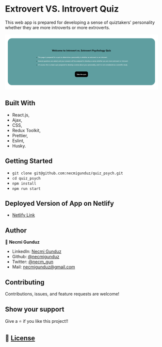 # Extrovert VS. Introvert Quiz

This web app is prepared for developing a sense of quiztakers' personality whether they are more introverts or more extroverts.

![screenshot](https://github.com/necmigunduz/quiz_psych/blob/master/src/screenShot/screen_shot.png)

## Built With

- React.js,
- Ajax,
- CSS,
- Redux Toolkit,
- Prettier,
- Eslint,
- Husky.


## Getting Started

- `git clone git@github.com:necmigunduz/quiz_psych.git`
- `cd quiz_psych`
- `npm install`
- `npm run start`

## Deployed Version of App on Netlify
- [Netlify Link](https://psychquiz.netlify.app/)

## Author

👤 **Necmi Gunduz**

- LinkedIn: [Necmi Gunduz](https://www.linkedin.com/in/necmigunduz/)
- Github: [@necmigunduz](https://github.com/necmigunduz/)
- Twitter: [@necm_gun](https://twitter.com/necm_gun)
- Mail: [necmigunduz@gmail.com](necmigunduz@gmail.com)

## Contributing

Contributions, issues, and feature requests are welcome!

## Show your support

Give a ⭐️ if you like this project!!

## 📝 [License](https://creativecommons.org/licenses/by-nc-nd/4.0/)